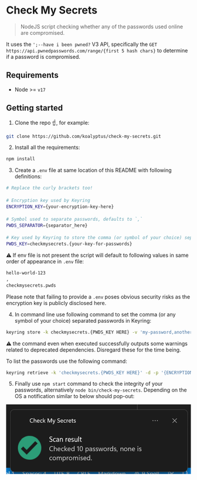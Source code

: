 # Check My Secrets

> NodeJS script checking whether any of the passwords used online are compromised.

It uses the `';--have i been pwned?` V3 API, specifically the `GET` `https://api.pwnedpasswords.com/range/{first 5 hash chars}` to determine if a password is compromised.

## Requirements
- Node >= `v17`

## Getting started

1. Clone the repo :point_up:, for example:
```bash
git clone https://github.com/koalyptus/check-my-secrets.git
```

2. Install all the requirements:
```bash
npm install
```

3. Create a `.env` file at same location of this README with following definitions:
```bash
# Replace the curly brackets too!

# Encryption key used by Keyring
ENCRYPTION_KEY={your-encryption-key-here}

# Symbol used to separate passwords, defaults to `,`
PWDS_SEPARATOR={separator_here}

# Key used by Keyring to store the comma (or symbol of your choice) separated passwords
PWDS_KEY=checkmysecrets.{your-key-for-passwords}
```
:warning: If env file is not present the script will default to following values in same order of appearance in `.env` file:
```bash
hello-world-123
,
checkmysecrets.pwds
```
Please note that failing to provide a `.env` poses obvious security risks as the encryption key is publicly disclosed here.

4. In command line use following command to set the comma (or any symbol of your choice) separated passwords in Keyring:
```bash
keyring store -k checkmysecrets.{PWDS_KEY HERE} -v 'my-password,another-password' -e -p {ENCRYPTION_KEY HERE}
```
:warning: the command even when executed successfully outputs some warnings related to deprecated dependencies. Disregard these for the time being.

To list the passwords use the following command:
```bash
keyring retrieve -k 'checkmysecrets.{PWDS_KEY HERE}' -d -p '{ENCRYPTION_KEY HERE}'
```
5. Finally use `npm start` command to check the integrity of your passwords, alternatively `node bin/check-my-secrets`. Depending on the OS a notification similar to below should pop-out:

![Check My Secrets notification](https://raw.githubusercontent.com/koalyptus/check-my-secrets/v0.0.1/assets/success-screenshot.png)

